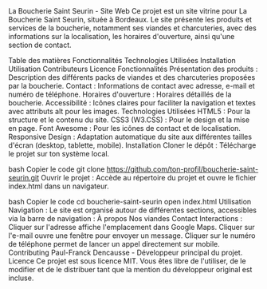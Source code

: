 ##

La Boucherie Saint Seurin - Site Web
Ce projet est un site vitrine pour La Boucherie Saint Seurin, située à Bordeaux. Le site présente les produits et services de la boucherie, notamment ses viandes et charcuteries, avec des informations sur la localisation, les horaires d'ouverture, ainsi qu'une section de contact.

Table des matières
Fonctionnalités
Technologies Utilisées
Installation
Utilisation
Contributeurs
Licence
Fonctionnalités
Présentation des produits : Description des différents packs de viandes et des charcuteries proposées par la boucherie.
Contact : Informations de contact avec adresse, e-mail et numéro de téléphone.
Horaires d'ouverture : Horaires détaillés de la boucherie.
Accessibilité : Icônes claires pour faciliter la navigation et textes avec attributs alt pour les images.
Technologies Utilisées
HTML5 : Pour la structure et le contenu du site.
CSS3 (W3.CSS) : Pour le design et la mise en page.
Font Awesome : Pour les icônes de contact et de localisation.
Responsive Design : Adaptation automatique du site aux différentes tailles d'écran (desktop, tablette, mobile).
Installation
Cloner le dépôt : Télécharge le projet sur ton système local.

bash
Copier le code
git clone https://github.com/ton-profil/boucherie-saint-seurin.git
Ouvrir le projet : Accède au répertoire du projet et ouvre le fichier index.html dans un navigateur.

bash
Copier le code
cd boucherie-saint-seurin
open index.html
Utilisation
Navigation : Le site est organisé autour de différentes sections, accessibles via la barre de navigation :
À propos
Nos viandes
Contact
Interactions :
Cliquer sur l'adresse affiche l'emplacement dans Google Maps.
Cliquer sur l'e-mail ouvre une fenêtre pour envoyer un message.
Cliquer sur le numéro de téléphone permet de lancer un appel directement sur mobile.
Contributing
Paul-Franck Dencausse - Développeur principal du projet.
Licence
Ce projet est sous licence MIT. Vous êtes libre de l'utiliser, de le modifier et de le distribuer tant que la mention du développeur original est incluse.

